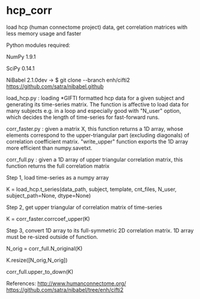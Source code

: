 # hcp_corr
load hcp (human connectome project) data, get correlation matrices with less memory usage and faster

Python modules required:

NumPy 1.9.1

SciPy 0.14.1

NiBabel 2.1.0dev -> $ git clone --branch enh/cifti2 https://github.com/satra/nibabel.github

load_hcp.py : loading *GIFTI formatted hcp data for a given subject and generating its time-series
matrix. The function is affective to load data for many subjects e.g. in a loop and especially good
with "N_user" option, which decides the length of time-series for fast-forward runs. 

corr_faster.py : given a matrix X, this function returns a 1D array, whose elements correspond to
the upper-triangular part (excluding diagonals) of correlation coefficient matrix. "write_upper"
function exports the 1D array more efficient than numpy.savetxt.

corr_full.py : given a 1D array of upper triangular correlation matrix, this function returns the
full correlation matrix

Step 1, load time-series as a numpy array

K = load_hcp.t_series(data_path, subject, template, cnt_files, N_user, subject_path=None, dtype=None)

Step 2, get upper triangular of correlation matrix of time-series

K = corr_faster.corrcoef_upper(K)

Step 3, convert 1D array to its full-symmetric 2D correlation matrix. 1D array must be re-sized 
outside of function.

N_orig = corr_full.N_original(K) 

K.resize([N_orig,N_orig])

corr_full.upper_to_down(K)

References:
        http://www.humanconnectome.org/
        https://github.com/satra/nibabel/tree/enh/cifti2 
